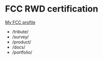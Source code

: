 # FCC RWD certification

[My FCC profile](https://www.freecodecamp.org/axolotl)

* /tribute/
* /survey/ 
* /product/
* /docs/
* /portfolio/
